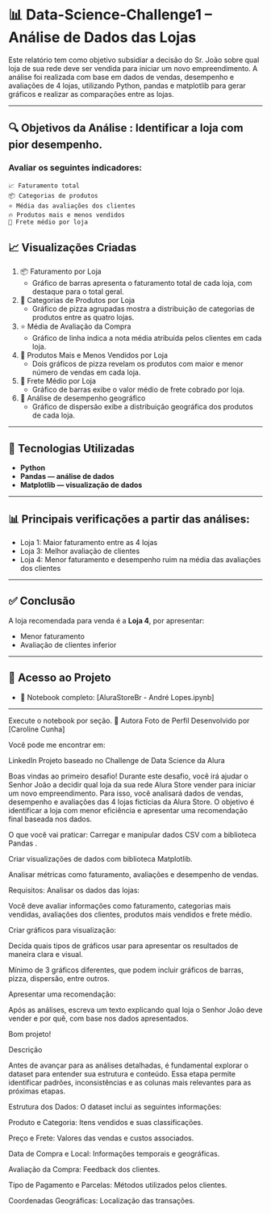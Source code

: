 # 📊 Data-Science-Challenge1 – Análise de Dados das Lojas

Este relatório tem como objetivo subsidiar a decisão do Sr. João sobre qual loja de sua rede deve ser vendida para iniciar um novo empreendimento.
A análise foi realizada com base em dados de vendas, desempenho e avaliações de 4 lojas, utilizando Python, pandas e matplotlib para gerar gráficos
e realizar as comparações entre as lojas.

---

## 🔍 Objetivos da Análise : Identificar a loja com pior desempenho.


### Avaliar os seguintes indicadores:

    📈 Faturamento total
    📦 Categorias de produtos
    ⭐ Média das avaliações dos clientes
    🔥 Produtos mais e menos vendidos
    🚚 Frete médio por loja


## 📈 Visualizações Criadas
   1. 📦 Faturamento por Loja
      - Gráfico de barras apresenta o faturamento total de cada loja, com destaque para o total geral.
   2. 📂 Categorias de Produtos por Loja
      - Gráfico de pizza agrupadas mostra a distribuição de categorias de produtos entre as quatro lojas.
   3. ⭐ Média de Avaliação da Compra
      - Gráfico de linha indica a nota média atribuída pelos clientes em cada loja.
   4. 🍕 Produtos Mais e Menos Vendidos por Loja
      - Dois gráficos de pizza revelam os produtos com maior e menor número de vendas em cada loja.
   5. 🚚 Frete Médio por Loja
      - Gráfico de barras exibe o valor médio de frete cobrado por loja.
   6. 🚚 Análise de desempenho geográfico
      - Gráfico de dispersão exibe a distribuição geográfica dos produtos de cada loja.
       
---

## 🧪 Tecnologias Utilizadas

  - **Python**
  - **Pandas — análise de dados**
  - **Matplotlib — visualização de dados**

---

## 📊 Principais verificações a partir das análises:

  - Loja 1: Maior faturamento entre as 4 lojas
  - Loja 3: Melhor avaliação de clientes
  - Loja 4: Menor faturamento e desempenho ruim na média das avaliações dos clientes

---

## ✅ Conclusão

A loja recomendada para venda é a **Loja 4**, por apresentar:

  - Menor faturamento
  - Avaliação de clientes inferior

---
  
## 📂 Acesso ao Projeto
- 📑 Notebook completo: [AluraStoreBr - André Lopes.ipynb]

---
Execute o notebook por seção.
📌 Autora
Foto de Perfil
Desenvolvido por [Caroline Cunha]

Você pode me encontrar em:

LinkedIn
Projeto baseado no Challenge de Data Science da Alura



Boas vindas ao primeiro desafio!
Durante este desafio, você irá ajudar o Senhor João a decidir qual loja da sua rede Alura Store vender para iniciar um novo empreendimento. Para isso, você analisará dados de vendas, desempenho e avaliações das 4 lojas fictícias da Alura Store. O objetivo é identificar a loja com menor eficiência e apresentar uma recomendação final baseada nos dados.

O que você vai praticar:
Carregar e manipular dados CSV com a biblioteca Pandas .

Criar visualizações de dados com biblioteca Matplotlib.

Analisar métricas como faturamento, avaliações e desempenho de vendas.

Requisitos:
Analisar os dados das lojas:

Você deve avaliar informações como faturamento, categorias mais vendidas, avaliações dos clientes, produtos mais vendidos e frete médio.

Criar gráficos para visualização:

Decida quais tipos de gráficos usar para apresentar os resultados de maneira clara e visual.

Mínimo de 3 gráficos diferentes, que podem incluir gráficos de barras, pizza, dispersão, entre outros.

Apresentar uma recomendação:

Após as análises, escreva um texto explicando qual loja o Senhor João deve vender e por quê, com base nos dados apresentados.

Bom projeto!

Descrição

Antes de avançar para as análises detalhadas, é fundamental explorar o dataset para entender sua estrutura e conteúdo. Essa etapa permite identificar padrões, inconsistências e as colunas mais relevantes para as próximas etapas.

Estrutura dos Dados:
O dataset inclui as seguintes informações:

Produto e Categoria: Itens vendidos e suas classificações.

Preço e Frete: Valores das vendas e custos associados.

Data de Compra e Local: Informações temporais e geográficas.

Avaliação da Compra: Feedback dos clientes.

Tipo de Pagamento e Parcelas: Métodos utilizados pelos clientes.

Coordenadas Geográficas: Localização das transações.

